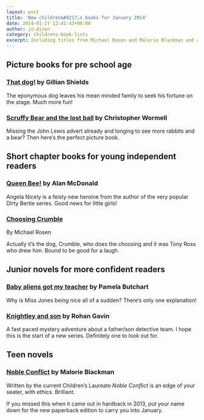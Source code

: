 ```yaml
---
layout: post
title: 'New children&#8217;s books for January 2014'
date: 2014-01-27 12:41:43+00:00
author: jo-dixon
category: childrens-book-lists
excerpt: Including titles from Michael Rosen and Malorie Blackman and a story about a dog who leaves his mean minded family to seek his fortune on the stage.
---
```

## Picture books for pre school age

### [That dog!](http://suffolk.spydus.co.uk/cgi-bin/spydus.exe/ENQ/OPAC/BIBENQ/6518249?QRY=CTIBIB%3C%20IRN(1391765)&QRYTEXT=That%20dog!) by Gillian Shields

The eponymous dog leaves his mean minded family to seek his fortune on the stage. Much more fun!

### [Scruffy Bear and the lost ball](https://suffolk.spydus.co.uk/cgi-bin/spydus.exe/ENQ/OPAC/BIBENQ/5800138?QRY=CTIBIB%3C%20IRN(1168394)&QRYTEXT=Scruffy%20Bear%20and%20the%20lost%20ball) by Christopher Wormell

Missing the John Lewis advert already and longing to see more rabbits and a bear? Then here’s the perfect picture book.

## Short chapter books for young independent readers

### [Queen Bee!](https://suffolk.spydus.co.uk/cgi-bin/spydus.exe/ENQ/OPAC/BIBENQ/5800522?QRY=CTIBIB%3C%20IRN(35039959)&QRYTEXT=Queen%20bee!) by Alan McDonald

Angela Nicely is a feisty new heroine from the author of the very popular Dirty Bertie series. Good news for little girls!

### [Choosing Crumble](https://suffolk.spydus.co.uk/cgi-bin/spydus.exe/ENQ/OPAC/BIBENQ/5800840?QRY=CTIBIB%3C%20IRN(32043877)&QRYTEXT=Choosing%20Crumble)

By Michael Rosen

Actually it’s the dog, Crumble, who does the choosing and it was Tony Ross who drew him. Bound to be good for a laugh.

## Junior novels for more confident readers

### [Baby aliens got my teacher](https://suffolk.spydus.co.uk/cgi-bin/spydus.exe/ENQ/OPAC/BIBENQ/5801067?QRY=CTIBIB%3C%20IRN(23531374)&QRYTEXT=Baby%20aliens%20got%20my%20teacher) by Pamela Butchart

Why is Miss Jones being nice all of a sudden? There’s only one explanation!

### [Knightley and son](https://suffolk.spydus.co.uk/cgi-bin/spydus.exe/ENQ/OPAC/BIBENQ/5801405?QRY=CTIBIB%3C%20IRN(21833228)&QRYTEXT=Knightley%20and%20Son) by Rohan Gavin

A fast paced mystery adventure about a father/son detective team. I hope this is the start of a new series. Definitely one to look out for.

## Teen novels

### [Noble Conflict](https://suffolk.spydus.co.uk/cgi-bin/spydus.exe/ENQ/OPAC/BIBENQ/5801609?QRY=CTIBIB%3C%20IRN(25297198)&QRYTEXT=Noble%20conflict) by Malorie Blackman

Written by the current Children’s Laureate _Noble Conflict_ is an edge of your seater, with ethics. Brilliant.

If you missed this when it came out in hardback in 2013, put your name down for the new paperback edition to carry you into January.
